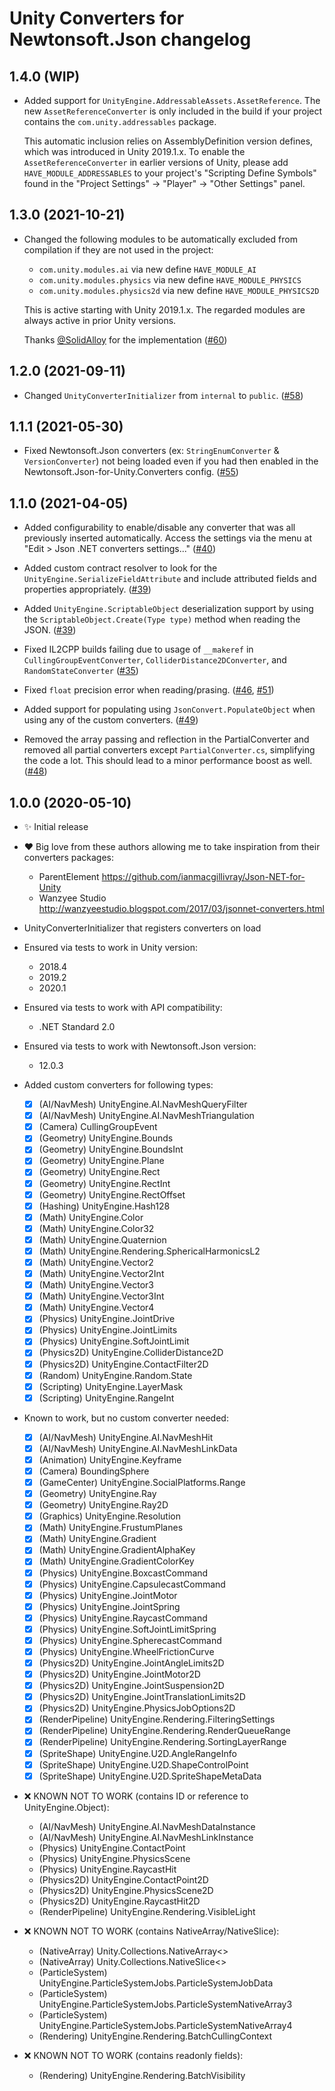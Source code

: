 # Unity Converters for Newtonsoft.Json changelog

## 1.4.0 (WIP)

- Added support for `UnityEngine.AddressableAssets.AssetReference`.
  The new `AssetReferenceConverter` is only included in the build if your
  project contains the `com.unity.addressables` package.

  This automatic inclusion relies on AssemblyDefinition version defines, which
  was introduced in Unity 2019.1.x. To enable the `AssetReferenceConverter` in
  earlier versions of Unity, please add `HAVE_MODULE_ADDRESSABLES` to your
  project's "Scripting Define Symbols" found in the
  "Project Settings" -> "Player" -> "Other Settings" panel.

## 1.3.0 (2021-10-21)

- Changed the following modules to be automatically excluded from compilation
  if they are not used in the project:

  - `com.unity.modules.ai` via new define `HAVE_MODULE_AI`
  - `com.unity.modules.physics` via new define `HAVE_MODULE_PHYSICS`
  - `com.unity.modules.physics2d` via new define `HAVE_MODULE_PHYSICS2D`

  This is active starting with Unity 2019.1.x. The regarded modules are always
  active in prior Unity versions.

  Thanks [@SolidAlloy](https://github.com/SolidAlloy) for the implementation ([#60](https://github.com/jilleJr/Newtonsoft.Json-for-Unity.Converters/pull/60))

## 1.2.0 (2021-09-11)

- Changed `UnityConverterInitializer` from `internal` to `public`.
  ([#58](https://github.com/jilleJr/Newtonsoft.Json-for-Unity.Converters/issues/58))

## 1.1.1 (2021-05-30)

- Fixed Newtonsoft.Json converters (ex: `StringEnumConverter` &
  `VersionConverter`) not being loaded even if you had then enabled in the
  Newtonsoft.Json-for-Unity.Converters config.
  ([#55](https://github.com/jilleJr/Newtonsoft.Json-for-Unity.Converters/issues/55))

## 1.1.0 (2021-04-05)

- Added configurability to enable/disable any converter that was all previously
  inserted automatically. Access the settings via the menu at
  "Edit > Json .NET converters settings..."
  ([#40](https://github.com/jilleJr/Newtonsoft.Json-for-Unity.Converters/pull/40))

- Added custom contract resolver to look for the
  `UnityEngine.SerializeFieldAttribute` and include attributed fields and
  properties appropriately.
  ([#39](https://github.com/jilleJr/Newtonsoft.Json-for-Unity.Converters/issues/39))

- Added `UnityEngine.ScriptableObject` deserialization support by using the
  `ScriptableObject.Create(Type type)` method when reading the JSON.
  ([#39](https://github.com/jilleJr/Newtonsoft.Json-for-Unity.Converters/issues/39))

- Fixed IL2CPP builds failing due to usage of `__makeref` in
  `CullingGroupEventConverter`, `ColliderDistance2DConverter`, and
  `RandomStateConverter`
  ([#35](https://github.com/jilleJr/Newtonsoft.Json-for-Unity.Converters/issues/35))

- Fixed `float` precision error when reading/prasing. ([#46](https://github.com/jilleJr/Newtonsoft.Json-for-Unity.Converters/issues/46),
  [#51](https://github.com/jilleJr/Newtonsoft.Json-for-Unity.Converters/issues/51))

- Added support for populating using `JsonConvert.PopulateObject` when using
  any of the custom converters. ([#49](https://github.com/jilleJr/Newtonsoft.Json-for-Unity.Converters/issues/49))

- Removed the array passing and reflection in the PartialConverter and removed
  all partial converters except `PartialConverter.cs`, simplifying the code a
  lot. This should lead to a minor performance boost as well.
  ([#48](https://github.com/jilleJr/Newtonsoft.Json-for-Unity.Converters/pull/48))

## 1.0.0 (2020-05-10)

- ✨ Initial release

- ❤ Big love from these authors allowing me to take inspiration from their
  converters packages:

  - ParentElement <https://github.com/ianmacgillivray/Json-NET-for-Unity>
  - Wanzyee Studio <http://wanzyeestudio.blogspot.com/2017/03/jsonnet-converters.html>

- UnityConverterInitializer that registers converters on load

- Ensured via tests to work in Unity version:
  - 2018.4
  - 2019.2
  - 2020.1

- Ensured via tests to work with API compatibility:
  - .NET Standard 2.0

- Ensured via tests to work with Newtonsoft.Json version:
  - 12.0.3

- Added custom converters for following types:
  - [x] (AI/NavMesh) UnityEngine.AI.NavMeshQueryFilter
  - [x] (AI/NavMesh) UnityEngine.AI.NavMeshTriangulation
  - [x] (Camera) CullingGroupEvent
  - [x] (Geometry) UnityEngine.Bounds
  - [x] (Geometry) UnityEngine.BoundsInt
  - [x] (Geometry) UnityEngine.Plane
  - [x] (Geometry) UnityEngine.Rect
  - [x] (Geometry) UnityEngine.RectInt
  - [x] (Geometry) UnityEngine.RectOffset
  - [x] (Hashing) UnityEngine.Hash128
  - [x] (Math) UnityEngine.Color
  - [x] (Math) UnityEngine.Color32
  - [x] (Math) UnityEngine.Quaternion
  - [x] (Math) UnityEngine.Rendering.SphericalHarmonicsL2
  - [x] (Math) UnityEngine.Vector2
  - [x] (Math) UnityEngine.Vector2Int
  - [x] (Math) UnityEngine.Vector3
  - [x] (Math) UnityEngine.Vector3Int
  - [x] (Math) UnityEngine.Vector4
  - [x] (Physics) UnityEngine.JointDrive
  - [x] (Physics) UnityEngine.JointLimits
  - [x] (Physics) UnityEngine.SoftJointLimit
  - [x] (Physics2D) UnityEngine.ColliderDistance2D
  - [x] (Physics2D) UnityEngine.ContactFilter2D
  - [x] (Random) UnityEngine.Random.State
  - [x] (Scripting) UnityEngine.LayerMask
  - [x] (Scripting) UnityEngine.RangeInt

- Known to work, but no custom converter needed:
  - [x] (AI/NavMesh) UnityEngine.AI.NavMeshHit
  - [x] (AI/NavMesh) UnityEngine.AI.NavMeshLinkData
  - [x] (Animation) UnityEngine.Keyframe
  - [x] (Camera) BoundingSphere
  - [x] (GameCenter) UnityEngine.SocialPlatforms.Range
  - [x] (Geometry) UnityEngine.Ray
  - [x] (Geometry) UnityEngine.Ray2D
  - [x] (Graphics) UnityEngine.Resolution
  - [x] (Math) UnityEngine.FrustumPlanes
  - [x] (Math) UnityEngine.Gradient
  - [x] (Math) UnityEngine.GradientAlphaKey
  - [x] (Math) UnityEngine.GradientColorKey
  - [x] (Physics) UnityEngine.BoxcastCommand
  - [x] (Physics) UnityEngine.CapsulecastCommand
  - [x] (Physics) UnityEngine.JointMotor
  - [x] (Physics) UnityEngine.JointSpring
  - [x] (Physics) UnityEngine.RaycastCommand
  - [x] (Physics) UnityEngine.SoftJointLimitSpring
  - [x] (Physics) UnityEngine.SpherecastCommand
  - [x] (Physics) UnityEngine.WheelFrictionCurve
  - [x] (Physics2D) UnityEngine.JointAngleLimits2D
  - [x] (Physics2D) UnityEngine.JointMotor2D
  - [x] (Physics2D) UnityEngine.JointSuspension2D
  - [x] (Physics2D) UnityEngine.JointTranslationLimits2D
  - [x] (Physics2D) UnityEngine.PhysicsJobOptions2D
  - [x] (RenderPipeline) UnityEngine.Rendering.FilteringSettings
  - [x] (RenderPipeline) UnityEngine.Rendering.RenderQueueRange
  - [x] (RenderPipeline) UnityEngine.Rendering.SortingLayerRange
  - [x] (SpriteShape) UnityEngine.U2D.AngleRangeInfo
  - [x] (SpriteShape) UnityEngine.U2D.ShapeControlPoint
  - [x] (SpriteShape) UnityEngine.U2D.SpriteShapeMetaData

- ❌ KNOWN NOT TO WORK (contains ID or reference to UnityEngine.Object):
  - (AI/NavMesh) UnityEngine.AI.NavMeshDataInstance
  - (AI/NavMesh) UnityEngine.AI.NavMeshLinkInstance
  - (Physics) UnityEngine.ContactPoint
  - (Physics) UnityEngine.PhysicsScene
  - (Physics) UnityEngine.RaycastHit
  - (Physics2D) UnityEngine.ContactPoint2D
  - (Physics2D) UnityEngine.PhysicsScene2D
  - (Physics2D) UnityEngine.RaycastHit2D
  - (RenderPipeline) UnityEngine.Rendering.VisibleLight

- ❌ KNOWN NOT TO WORK (contains NativeArray/NativeSlice):
  - (NativeArray) Unity.Collections.NativeArray<>
  - (NativeArray) Unity.Collections.NativeSlice<>
  - (ParticleSystem) UnityEngine.ParticleSystemJobs.ParticleSystemJobData
  - (ParticleSystem) UnityEngine.ParticleSystemJobs.ParticleSystemNativeArray3
  - (ParticleSystem) UnityEngine.ParticleSystemJobs.ParticleSystemNativeArray4
  - (Rendering) UnityEngine.Rendering.BatchCullingContext

- ❌ KNOWN NOT TO WORK (contains readonly fields):
  - (Rendering) UnityEngine.Rendering.BatchVisibility
